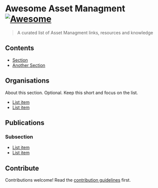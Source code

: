 # Awesome Asset Managment [![Awesome](https://awesome.re/badge.svg)](https://awesome.re)

> A curated list of Asset Managment links, resources and knowledge


## Contents

- [Section](#section)
- [Another Section](#another-section)


## Organisations

About this section. Optional. Keep this short and focus on the list.

- [List item](http://example.com)
- [List item](http://example.com)


## Publications

### Subsection

- [List item](http://example.com)
- [List item](http://example.com)


## Contribute

Contributions welcome! Read the [contribution guidelines](contributing.md) first.
